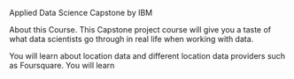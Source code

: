 Applied Data Science Capstone by IBM

About this Course.
This Capstone project course will give you a taste of what data scientists go through in real life when working with data.

You will learn about location data and different location data providers such as Foursquare. You will learn 
